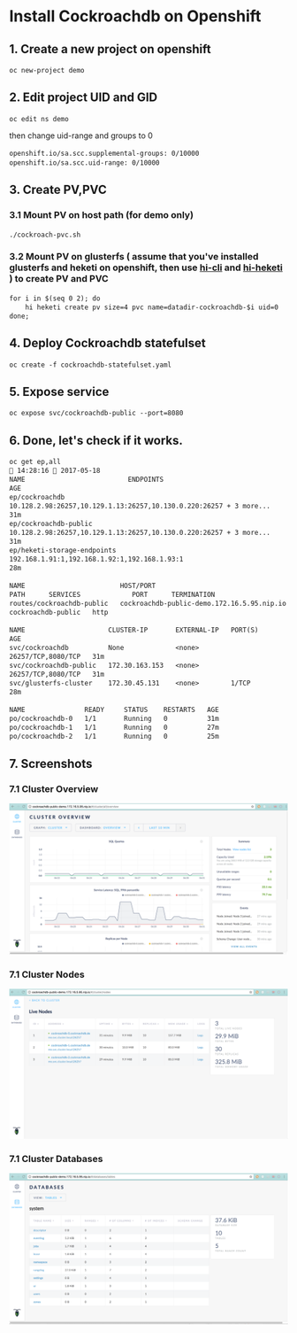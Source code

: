 # Install Cockroachdb on Openshift

## 1. Create a new project on openshift

```
oc new-project demo
```

## 2. Edit project UID and GID

```
oc edit ns demo
```

then change uid-range and groups to 0

``
    openshift.io/sa.scc.supplemental-groups: 0/10000
    openshift.io/sa.scc.uid-range: 0/10000
``

## 3. Create PV,PVC
### 3.1 Mount PV on host path (for demo only)

```
./cockroach-pvc.sh
```
### 3.2 Mount PV on glusterfs ( assume that you've installed glusterfs and heketi on openshift, then use [hi-cli](https://github.com/hi-cli/hi-cli) and [hi-heketi](https://github.com/hi-cli/hi-heketi) ) to create PV and PVC

```
for i in $(seq 0 2); do
    hi heketi create pv size=4 pvc name=datadir-cockroachdb-$i uid=0
done;
```

## 4. Deploy Cockroachdb statefulset

```
oc create -f cockroachdb-statefulset.yaml
```

## 5. Expose service

```
oc expose svc/cockroachdb-public --port=8080
```

## 6. Done, let's check if it works.

```
oc get ep,all                                                                                                                                14:28:16  2017-05-18
NAME                          ENDPOINTS                                                            AGE
ep/cockroachdb                10.128.2.98:26257,10.129.1.13:26257,10.130.0.220:26257 + 3 more...   31m
ep/cockroachdb-public         10.128.2.98:26257,10.129.1.13:26257,10.130.0.220:26257 + 3 more...   31m
ep/heketi-storage-endpoints   192.168.1.91:1,192.168.1.92:1,192.168.1.93:1                         28m

NAME                        HOST/PORT                                    PATH      SERVICES             PORT      TERMINATION
routes/cockroachdb-public   cockroachdb-public-demo.172.16.5.95.nip.io             cockroachdb-public   http

NAME                     CLUSTER-IP       EXTERNAL-IP   PORT(S)              AGE
svc/cockroachdb          None             <none>        26257/TCP,8080/TCP   31m
svc/cockroachdb-public   172.30.163.153   <none>        26257/TCP,8080/TCP   31m
svc/glusterfs-cluster    172.30.45.131    <none>        1/TCP                28m

NAME               READY     STATUS    RESTARTS   AGE
po/cockroachdb-0   1/1       Running   0          31m
po/cockroachdb-1   1/1       Running   0          27m
po/cockroachdb-2   1/1       Running   0          25m
```
## 7. Screenshots

### 7.1 Cluster Overview

![](/assets/cockroachdb-cluster-overview.png)

### 7.1 Cluster Nodes

![](/assets/cockroachdb-cluster-nodes.png)

### 7.1 Cluster Databases

![](/assets/cockroachdb-cluster-databases.png)